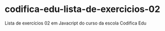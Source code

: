# codifica-edu-lista-de-exercicios-02
Lista de exercícios 02 em Javacript do curso da escola Codifica Edu

